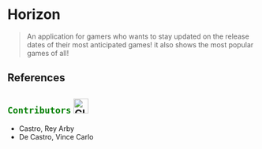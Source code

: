 # Horizon
> An application for gamers who wants to stay updated on the release dates of their most anticipated games!
it also shows the most popular games of all!

## References

## <code style="color:green">Contributors</code> <img src="https://raw.githubusercontent.com/Tarikul-Islam-Anik/Animated-Fluent-Emojis/master/Emojis/Food/Clinking%20Beer%20Mugs.png" alt="Clinking Beer Mugs" width="30" height="30" />
- Castro, Rey Arby
- De Castro, Vince Carlo
